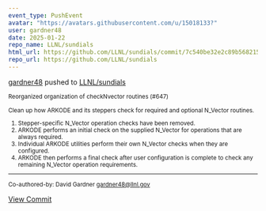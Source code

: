 ```yaml
---
event_type: PushEvent
avatar: "https://avatars.githubusercontent.com/u/15018133?"
user: gardner48
date: 2025-01-22
repo_name: LLNL/sundials
html_url: https://github.com/LLNL/sundials/commit/7c540be32e2c89b568215c25f4e1fd497ec617a1
repo_url: https://github.com/LLNL/sundials
---
```


<a href='https://github.com/gardner48' target='_blank'>gardner48</a> pushed to <a href='https://github.com/LLNL/sundials' target='_blank'>LLNL/sundials</a>

<small>Reorganized organization of checkNvector routines (#647)

Clean up how ARKODE and its steppers check for required and optional
N_Vector routines. 

1. Stepper-specific N_Vector operation checks have been removed.
2. ARKODE performs an initial check on the supplied N_Vector for
operations that are always required.
3. Individual ARKODE utilities perform their own N_Vector checks when
they are configured.
4. ARKODE then performs a final check after user configuration is
complete to check any remaining N_Vector operation requirements.

---------

Co-authored-by: David Gardner <gardner48@llnl.gov></small>

<a href='https://github.com/LLNL/sundials/commit/7c540be32e2c89b568215c25f4e1fd497ec617a1' target='_blank'>View Commit</a>